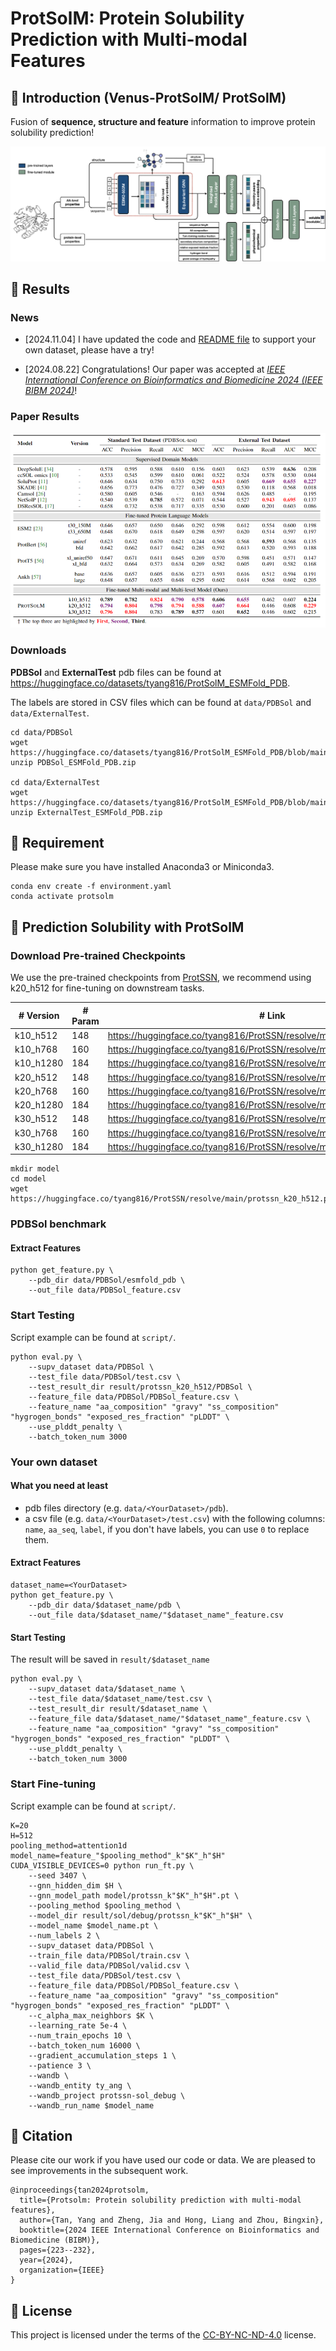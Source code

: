 # ProtSolM: Protein Solubility Prediction with Multi-modal Features

## 🚀 Introduction (Venus-ProtSolM/ ProtSolM)

Fusion of **sequence, structure and feature** information to improve protein solubility prediction!

<img src="img/architecture.png" alt="architecture">

## 📑 Results

### News

- [2024.11.04] I have updated the code and [README file](https://github.com/tyang816/ProtSolM?tab=readme-ov-file#your-own-dataset) to support your own dataset, please have a try!

- [2024.08.22] Congratulations! Our paper was accepted at [*IEEE International Conference on Bioinformatics and Biomedicine 2024 (IEEE BIBM 2024)*](https://ieeexplore.ieee.org/document/10822310)!

### Paper Results

<img src="img/result.png" alt="result">

### Downloads

**PDBSol** and **ExternalTest** pdb files can be found at https://huggingface.co/datasets/tyang816/ProtSolM_ESMFold_PDB.

The labels are stored in CSV files which can be found at `data/PDBSol` and `data/ExternalTest`.

```shell
cd data/PDBSol
wget https://huggingface.co/datasets/tyang816/ProtSolM_ESMFold_PDB/blob/main/ExternalTest_ESMFold_PDB.zip
unzip PDBSol_ESMFold_PDB.zip

cd data/ExternalTest
wget https://huggingface.co/datasets/tyang816/ProtSolM_ESMFold_PDB/blob/main/ExternalTest_ESMFold_PDB.zip
unzip ExternalTest_ESMFold_PDB.zip
```

## 🛫 Requirement

Please make sure you have installed Anaconda3 or Miniconda3.

```shell
conda env create -f environment.yaml
conda activate protsolm
```

## 🧬 Prediction Solubility with ProtSolM

### Download Pre-trained Checkpoints

We use the pre-trained checkpoints from [ProtSSN](https://github.com/tyang816/ProtSSN), we recommend using k20_h512 for fine-tuning on downstream tasks.

| # Version | # Param | # Link                                                       |
| --------- | ------- | ------------------------------------------------------------ |
| k10_h512  | 148     | https://huggingface.co/tyang816/ProtSSN/resolve/main/protssn_k10_h512.pt |
| k10_h768  | 160     | https://huggingface.co/tyang816/ProtSSN/resolve/main/protssn_k10_h768.pt |
| k10_h1280 | 184     | https://huggingface.co/tyang816/ProtSSN/resolve/main/protssn_k10_h1280.pt |
| k20_h512  | 148     | https://huggingface.co/tyang816/ProtSSN/resolve/main/protssn_k20_h512.pt |
| k20_h768  | 160     | https://huggingface.co/tyang816/ProtSSN/resolve/main/protssn_k20_h768.pt |
| k20_h1280 | 184     | https://huggingface.co/tyang816/ProtSSN/resolve/main/protssn_k20_h1280.pt |
| k30_h512  | 148     | https://huggingface.co/tyang816/ProtSSN/resolve/main/protssn_k30_h512.pt |
| k30_h768  | 160     | https://huggingface.co/tyang816/ProtSSN/resolve/main/protssn_k30_h768.pt |
| k30_h1280 | 184     | https://huggingface.co/tyang816/ProtSSN/resolve/main/protssn_k30_h1280.pt |

```shell
mkdir model
cd model
wget https://huggingface.co/tyang816/ProtSSN/resolve/main/protssn_k20_h512.pt
```

### PDBSol benchmark

#### Extract Features

```shell
python get_feature.py \
    --pdb_dir data/PDBSol/esmfold_pdb \
    --out_file data/PDBSol_feature.csv
```

### Start Testing

Script example can be found at `script/`.

```shell
python eval.py \
    --supv_dataset data/PDBSol \
    --test_file data/PDBSol/test.csv \
    --test_result_dir result/protssn_k20_h512/PDBSol \
    --feature_file data/PDBSol/PDBSol_feature.csv \
    --feature_name "aa_composition" "gravy" "ss_composition" "hygrogen_bonds" "exposed_res_fraction" "pLDDT" \
    --use_plddt_penalty \
    --batch_token_num 3000
```

### Your own dataset

#### What you need at least

- pdb files directory (e.g. `data/<YourDataset>/pdb`).
- a csv file (e.g. `data/<YourDataset>/test.csv`) with the following columns: `name`, `aa_seq`, `label`, if you don't have labels, you can use `0` to replace them.

#### Extract Features

```shell
dataset_name=<YourDataset>
python get_feature.py \
    --pdb_dir data/$dataset_name/pdb \
    --out_file data/$dataset_name/"$dataset_name"_feature.csv
```

#### Start Testing

The result will be saved in `result/$dataset_name`

```shell
python eval.py \
    --supv_dataset data/$dataset_name \
    --test_file data/$dataset_name/test.csv \
    --test_result_dir result/$dataset_name \
    --feature_file data/$dataset_name/"$dataset_name"_feature.csv \
    --feature_name "aa_composition" "gravy" "ss_composition" "hygrogen_bonds" "exposed_res_fraction" "pLDDT" \
    --use_plddt_penalty \
    --batch_token_num 3000
```

### Start Fine-tuning

Script example can be found at `script/`.

```shell
K=20
H=512
pooling_method=attention1d
model_name=feature_"$pooling_method"_k"$K"_h"$H"
CUDA_VISIBLE_DEVICES=0 python run_ft.py \
    --seed 3407 \
    --gnn_hidden_dim $H \
    --gnn_model_path model/protssn_k"$K"_h"$H".pt \
    --pooling_method $pooling_method \
    --model_dir result/sol/debug/protssn_k"$K"_h"$H" \
    --model_name $model_name.pt \
    --num_labels 2 \
    --supv_dataset data/PDBSol \
    --train_file data/PDBSol/train.csv \
    --valid_file data/PDBSol/valid.csv \
    --test_file data/PDBSol/test.csv \
    --feature_file data/PDBSol/PDBSol_feature.csv \
    --feature_name "aa_composition" "gravy" "ss_composition" "hygrogen_bonds" "exposed_res_fraction" "pLDDT" \
    --c_alpha_max_neighbors $K \
    --learning_rate 5e-4 \
    --num_train_epochs 10 \
    --batch_token_num 16000 \
    --gradient_accumulation_steps 1 \
    --patience 3 \
    --wandb \
    --wandb_entity ty_ang \
    --wandb_project protssn-sol_debug \
    --wandb_run_name $model_name
```

## 🙌 Citation

Please cite our work if you have used our code or data. We are pleased to see improvements in the subsequent work.

```
@inproceedings{tan2024protsolm,
  title={Protsolm: Protein solubility prediction with multi-modal features},
  author={Tan, Yang and Zheng, Jia and Hong, Liang and Zhou, Bingxin},
  booktitle={2024 IEEE International Conference on Bioinformatics and Biomedicine (BIBM)},
  pages={223--232},
  year={2024},
  organization={IEEE}
}
```

## 📝 License

This project is licensed under the terms of the [CC-BY-NC-ND-4.0](https://creativecommons.org/licenses/by-nc-nd/4.0/legalcode) license.